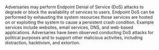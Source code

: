 Adversaries may perform Endpoint Denial of Service (DoS) attacks to degrade or block the availability of services to users. Endpoint DoS can be performed by exhausting the system resources those services are hosted on or exploiting the system to cause a persistent crash condition. Example services include websites, email services, DNS, and web-based applications. Adversaries have been observed conducting DoS attacks for political purposes and to support other malicious activities, including distraction, hacktivism, and extortion.